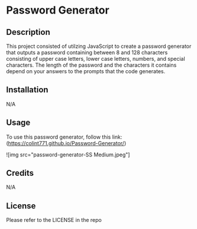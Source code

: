 # Password Generator

## Description

This project consisted of utilzing JavaScript to create a password generator that outputs a password containing between 8 and 128 characters consisting of upper case letters, lower case letters, numbers, and special characters. The length of the password and the characters it contains depend on your answers to the prompts that the code generates.

## Installation

N/A

## Usage

To use this password generator, follow this link: (https://colint771.github.io/Password-Generator/)

![img src="password-generator-SS Medium.jpeg"]

## Credits

N/A

## License

Please refer to the LICENSE in the repo
